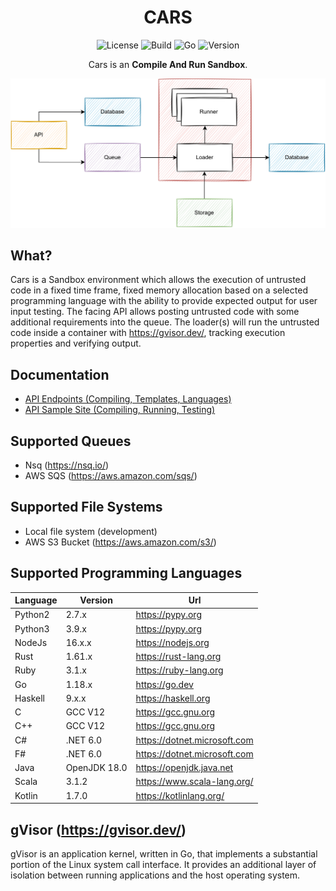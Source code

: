 <div align="center">

# CARS

![License][license-badge]
![Build][build-badge]
![Go][go-version-badge]
![Version][release-version-badge]

Cars is an **Compile And Run Sandbox**.

</div>


<p align="center">
  <img src="./assets/simple-design.svg" alt="Size Limit CLI" width="1080">
</p>

## What?

Cars is a Sandbox environment which allows the execution of untrusted code in a fixed time frame, fixed memory
allocation
based on a selected programming language with the ability to provide expected output for user input testing. The facing
API allows posting untrusted code with some additional requirements into the queue. The loader(s) will run the
untrusted code inside a container with https://gvisor.dev/, tracking execution properties and verifying output.

## Documentation

* [API Endpoints (Compiling, Templates, Languages)](./docs/ENDPOINTS.md)
* [API Sample Site (Compiling, Running, Testing)](./docs/SAMPLE_SITE.md)

## Supported Queues

* Nsq (https://nsq.io/)
* AWS SQS (https://aws.amazon.com/sqs/)

## Supported File Systems

* Local file system (development)
* AWS S3 Bucket (https://aws.amazon.com/s3/)

## Supported Programming Languages

| Language | Version      | Url                          |
|----------|--------------|------------------------------|
| Python2  | 2.7.x        | https://pypy.org             |
| Python3  | 3.9.x        | https://pypy.org             |
| NodeJs   | 16.x.x       | https://nodejs.org           |
| Rust     | 1.61.x       | https://rust-lang.org        |
| Ruby     | 3.1.x        | https://ruby-lang.org        |
| Go       | 1.18.x       | https://go.dev               |
| Haskell  | 9.x.x        | https://haskell.org          |
| C        | GCC V12      | https://gcc.gnu.org          |
| C++      | GCC V12      | https://gcc.gnu.org          |
| C#       | .NET 6.0     | https://dotnet.microsoft.com |
| F#       | .NET 6.0     | https://dotnet.microsoft.com |
| Java     | OpenJDK 18.0 | https://openjdk.java.net     |
| Scala    | 3.1.2        | https://www.scala-lang.org/  |
| Kotlin   | 1.7.0        | https://kotlinlang.org/      |

## gVisor (https://gvisor.dev/)

gVisor is an application kernel, written in Go, that implements a substantial portion of the Linux system call
interface. It provides an additional layer of isolation between running applications and the host operating system.


[license-badge]: https://img.shields.io/github/license/stephensli/Cars?style=flat-square

[go-version-badge]: https://img.shields.io/github/go-mod/go-version/stephensli/Cars?style=flat-square

[build-badge]: https://img.shields.io/github/workflow/status/stephensli/cars/Go?style=flat-square

[release-version-badge]: https://img.shields.io/github/v/release/stephensli/Cars?style=flat-square

